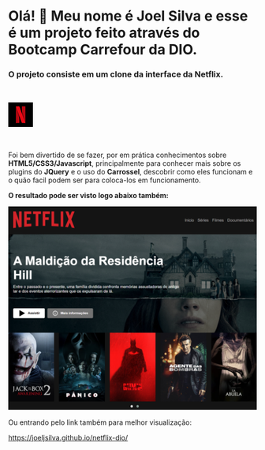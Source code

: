 # Olá! 👋 Meu nome é **Joel Silva** e esse é um projeto feito através do **Bootcamp Carrefour** da **DIO**.
### O projeto consiste em um clone da interface da **Netflix**.
<br>

![Netflix](images/netflix-readme.png)

<br>

Foi bem divertido de se fazer, por em prática conhecimentos sobre **HTML5/CSS3/Javascript**, principalmente para conhecer mais sobre os plugins do **JQuery** e o uso do **Carrossel**, descobrir como eles funcionam e o quão facil podem ser para coloca-los em funcionamento.

**O resultado pode ser visto logo abaixo também:**

![Netflix Clone](images/netflix-page.png)

Ou entrando pelo link também para melhor visualização: 

<a target="_blank" href="https://joeljsilva.github.io/netflix-dio/">https://joeljsilva.github.io/netflix-dio/</a>
